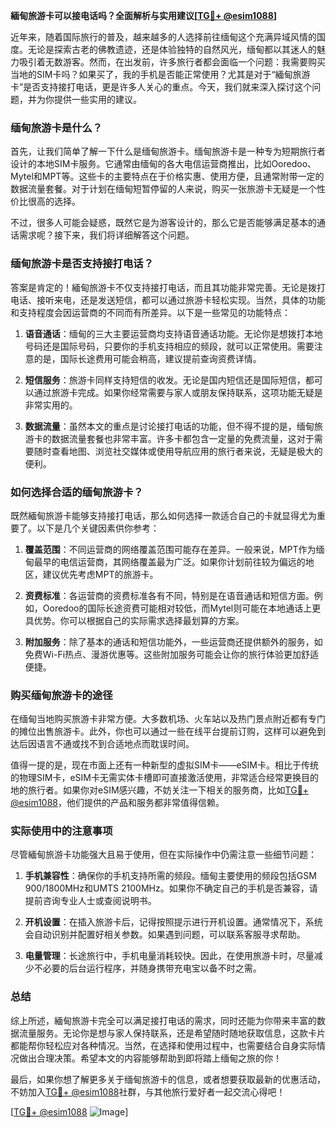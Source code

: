 **緬甸旅游卡可以接电话吗？全面解析与实用建议[[TG💪+ @esim1088](https://t.me/s/esim1088)]**

近年来，随着国际旅行的普及，越来越多的人选择前往缅甸这个充满异域风情的国度。无论是探索古老的佛教遗迹，还是体验独特的自然风光，缅甸都以其迷人的魅力吸引着无数游客。然而，在出发前，许多旅行者都会面临一个问题：我需要购买当地的SIM卡吗？如果买了，我的手机是否能正常使用？尤其是对于“緬甸旅游卡”是否支持接打电话，更是许多人关心的重点。今天，我们就来深入探讨这个问题，并为你提供一些实用的建议。

### 缅甸旅游卡是什么？

首先，让我们简单了解一下什么是缅甸旅游卡。缅甸旅游卡是一种专为短期旅行者设计的本地SIM卡服务。它通常由缅甸的各大电信运营商推出，比如Ooredoo、Mytel和MPT等。这些卡的主要特点在于价格实惠、使用方便，且通常附带一定的数据流量套餐。对于计划在缅甸短暂停留的人来说，购买一张旅游卡无疑是一个性价比很高的选择。

不过，很多人可能会疑惑，既然它是为游客设计的，那么它是否能够满足基本的通话需求呢？接下来，我们将详细解答这个问题。

### 缅甸旅游卡是否支持接打电话？

答案是肯定的！緬甸旅游卡不仅支持接打电话，而且其功能非常完善。无论是拨打电话、接听来电，还是发送短信，都可以通过旅游卡轻松实现。当然，具体的功能和支持程度会因运营商的不同而有所差异。以下是一些常见的功能特点：

1. **语音通话**：缅甸的三大主要运营商均支持语音通话功能。无论你是想拨打本地号码还是国际号码，只要你的手机支持相应的频段，就可以正常使用。需要注意的是，国际长途费用可能会稍高，建议提前查询资费详情。

2. **短信服务**：旅游卡同样支持短信的收发。无论是国内短信还是国际短信，都可以通过旅游卡完成。如果你经常需要与家人或朋友保持联系，这项功能无疑是非常实用的。

3. **数据流量**：虽然本文的重点是讨论接打电话的功能，但不得不提的是，缅甸旅游卡的数据流量套餐也非常丰富。许多卡都包含一定量的免费流量，这对于需要随时查看地图、浏览社交媒体或使用导航应用的旅行者来说，无疑是极大的便利。

### 如何选择合适的缅甸旅游卡？

既然緬甸旅游卡能够支持接打电话，那么如何选择一款适合自己的卡就显得尤为重要了。以下是几个关键因素供你参考：

1. **覆盖范围**：不同运营商的网络覆盖范围可能存在差异。一般来说，MPT作为缅甸最早的电信运营商，其网络覆盖最为广泛。如果你计划前往较为偏远的地区，建议优先考虑MPT的旅游卡。

2. **资费标准**：各运营商的资费标准各有不同，特别是在语音通话和短信方面。例如，Ooredoo的国际长途资费可能相对较低，而Mytel则可能在本地通话上更具优势。你可以根据自己的实际需求选择最划算的方案。

3. **附加服务**：除了基本的通话和短信功能外，一些运营商还提供额外的服务，如免费Wi-Fi热点、漫游优惠等。这些附加服务可能会让你的旅行体验更加舒适便捷。

### 购买缅甸旅游卡的途径

在缅甸当地购买旅游卡非常方便。大多数机场、火车站以及热门景点附近都有专门的摊位出售旅游卡。此外，你也可以通过一些在线平台提前订购，这样可以避免到达后因语言不通或找不到合适地点而耽误时间。

值得一提的是，现在市面上还有一种新型的虚拟SIM卡——eSIM卡。相比于传统的物理SIM卡，eSIM卡无需实体卡槽即可直接激活使用，非常适合经常更换目的地的旅行者。如果你对eSIM感兴趣，不妨关注一下相关的服务商，比如[TG💪+ @esim1088](https://t.me/s/esim1088)，他们提供的产品和服务都非常值得信赖。

### 实际使用中的注意事项

尽管緬甸旅游卡功能强大且易于使用，但在实际操作中仍需注意一些细节问题：

1. **手机兼容性**：确保你的手机支持所需的频段。缅甸主要使用的频段包括GSM 900/1800MHz和UMTS 2100MHz。如果你不确定自己的手机是否兼容，请提前咨询专业人士或查阅说明书。

2. **开机设置**：在插入旅游卡后，记得按照提示进行开机设置。通常情况下，系统会自动识别并配置好相关参数。如果遇到问题，可以联系客服寻求帮助。

3. **电量管理**：长途旅行中，手机电量消耗较快。因此，在使用旅游卡时，尽量减少不必要的后台运行程序，并随身携带充电宝以备不时之需。

### 总结

综上所述，緬甸旅游卡完全可以满足接打电话的需求，同时还能为你带来丰富的数据流量服务。无论你是想与家人保持联系，还是希望随时随地获取信息，这款卡片都能帮你轻松应对各种情况。当然，在选择和使用过程中，也需要结合自身实际情况做出合理决策。希望本文的内容能够帮助到即将踏上缅甸之旅的你！

最后，如果你想了解更多关于缅甸旅游卡的信息，或者想要获取最新的优惠活动，不妨加入[TG💪+ @esim1088](https://t.me/s/esim1088)社群，与其他旅行爱好者一起交流心得吧！

[[TG💪+ @esim1088](https://t.me/s/esim1088) ![Image](https://i.postimg.cc/4NQfJmqS/Snipaste-2025-05-13-00-14-12.png)]